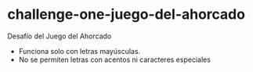 # challenge-one-juego-del-ahorcado
Desafío del Juego del Ahorcado

- Funciona solo con letras mayúsculas.
- No se permiten letras con acentos ni caracteres especiales
